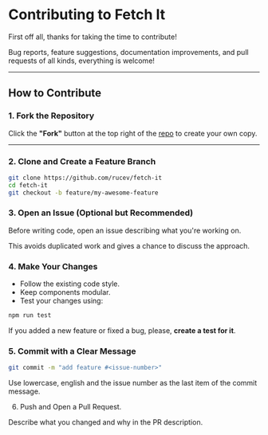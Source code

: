 # Contributing to Fetch It

First off all, thanks for taking the time to contribute!

Bug reports, feature suggestions, documentation improvements, and pull requests of all kinds, everything is welcome!

---

## How to Contribute

### 1. Fork the Repository

Click the **"Fork"** button at the top right of the [repo](https://github.com/rucev/fetch-it) to create your own copy.

---

### 2. Clone and Create a Feature Branch

```bash
git clone https://github.com/rucev/fetch-it
cd fetch-it
git checkout -b feature/my-awesome-feature
```

### 3. Open an Issue (Optional but Recommended)

Before writing code, open an issue describing what you're working on.

This avoids duplicated work and gives a chance to discuss the approach.

### 4. Make Your Changes

- Follow the existing code style.
- Keep components modular.
- Test your changes using:

```bash
npm run test
```

If you added a new feature or fixed a bug, please, **create a test for it**.

### 5. Commit with a Clear Message

```bash
git commit -m "add feature #<issue-number>"
```

Use lowercase, english and the issue number as the last item of the commit message.

6. Push and Open a Pull Request.

Describe what you changed and why in the PR description.